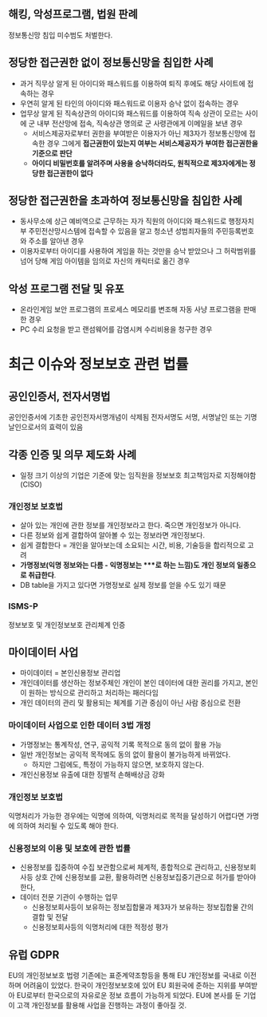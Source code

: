 ## 해킹, 악성프로그램, 법원 판례
정보통신망 침입 미수범도 처벌한다.
## 정당한 접근권한 없이 정보통신망을 침입한 사례
- 과거 직무상 알게 된 아이디와 패스워드를 이용하여 퇴직 후에도 해당 사이트에 접속하는 경우
- 우연히 알게 된 타인의 아이디와 패스워드로 이용자 승낙 없이 접속하는 경우
- 업무상 알게 된 직속상관의 아이디와 패스워드를 이용하여 직속 상관이 모르는 사이에 군 내부 전산망에 접속, 직속상관 명의로 군 사령관에게 이메일을 보낸 경우
	- 서비스제공자로부터 권한을 부여받은 이용자가 아닌 제3자가 정보통신망에 접속한 경우 그에게 **접근권한이 있는지 여부는 서비스제공자가 부여한 접근권한을 기준으로 판단**
	- **아이디 비밀번호를 알려주며 사용을 승낙하더라도, 원칙적으로 제3자에게는 정당한 접근권한이 없다**
## 정당한 접근권한을 초과하여 정보통신망을 침입한 사례
- 동사무소에 상근 예비역으로 근무하는 자가 직원의 아이디와 패스워드로 행정자치부 주민전산망시스템에 접속할 수 있음을 알고 청소년 성범죄자들의 주민등록번호와 주소를 알아낸 경우
- 이용자로부터 아이디를 사용하여 게임을 하는 것만을 승낙 받았으나 그 허락범위를 넘어 당해 게임 아이템을 임의로 자신의 캐릭터로 옮긴 경우
## 악성 프로그램 전달 및 유포
- 온라인게임 보안 프로그램의 프로세스 메모리를 변조해 자동 사냥 프로그램을 판매한 경우
- PC 수리 요청을 받고 랜섬웨어를 감염시켜 수리비용을 청구한 경우
# 최근 이슈와 정보보호 관련 법률

## 공인인증서, 전자서명법
공인인증서에 기초한 공인전자서명개념이 삭제됨
전자서명도 서명, 서명날인 또는 기명날인으로서의 효력이 있음
## 각종 인증 및 의무 제도화 사례
- 일정 크기 이상의 기업은 기준에 맞는 임직원을 정보보호 최고책임자로 지정해야함 (CISO)
### 개인정보 보호법
- 살아 있는 개인에 관한 정보를 개인정보라고 한다. 죽으면 개인정보가 아니다.
- 다른 정보와 쉽게 결합하여 알아볼 수 있는 정보라면 개인정보다.
- 쉽게 결합한다 = 개인을 알아보는데 소요되는 시간, 비용, 기술등을 합리적으로 고려
- **가명정보(익명 정보와는 다름 - 익명정보는 \*\*\*로 하는 느낌)도 개인 정보의 일종으로 취급한다**.
- DB table을 가지고 있다면 가명정보로 실제 정보를 얻을 수도 있기 때문
### ISMS-P
정보보호 및 개인정보보호 관리체계 인증
## 마이데이터 사업
- 마이데이터 = 본인신용정보 관리업
- 개인데이터를 생산하는 정보주체인 개인이 본인 데이터에 대한 권리를 가지고, 본인이 원하는 방식으로 관리하고 처리하는 패러다임
- 개인 데이터의 관리 및 활용되는 체계를 기관 중심이 아닌 사람 중심으로 전환
### 마이데이터 사업으로 인한 데이터 3법 개정
- 가명정보는 통계작성, 연구, 공익적 기록 목적으로 동의 없이 활용 가능
- 일반 개인정보는 공익적 목적에도 동의 없이 활용이 불가능하게 바뀌었다.
	- 하지만 그럼에도, 특정이 가능하지 않으면, 보호하지 않는다.
- 개인신용정보 유출에 대한 징벌적 손해배상금 강화
### 개인정보 보호법
익명처리가 가능한 경우에는 익명에 의하여, 익명처리로 목적을 달성하기 어렵다면 가명에 의하여 처리될 수 있도록 해야 한다.
### 신용정보의 이용 및 보호에 관한 법률
- 신용정보를 집중하여 수집 보관함으로써 체계적, 종합적으로 관리하고, 신용정보회사등 상호 간에 신용정보를 교환, 활용하려면 신용정보집중기관으로 허가를 받아야 한다,
- 데이터 전문 기관이 수행하는 업무
	- 신용정보회사등이 보유하는 정보집합물과 제3자가 보유하는 정보집합물 간의 결합 및 전달
	- 신용정보회사등의 익명처리에 대한 적정성 평가
## 유럽 GDPR
EU의 개인정보보호 법령
기존에는 표준계약조항등을 통해 EU 개인정보를 국내로 이전하며 어려움이 있었다.
한국이 개인정보보호에 있어 EU 회원국에 준하는 지위를 부여받아 EU로부터 한국으로의 자유로운 정보 흐름이 가능하게 되었다.
EU에 본사를 둔 기업이 고객 개인정보를 활용해 사업을 진행하는 과정이 좋아질 것.